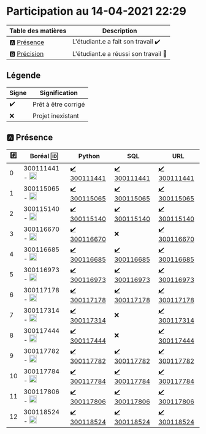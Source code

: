 # Participation au 14-04-2021 22:29

| Table des matières            | Description                                             |
|-------------------------------|---------------------------------------------------------|
| :a: [Présence](#a-présence)   | L'étudiant.e a fait son travail    :heavy_check_mark:   |
| :b: [Précision](#b-précision) | L'étudiant.e a réussi son travail  :tada:               |

## Légende

| Signe              | Signification                 |
|--------------------|-------------------------------|
| :heavy_check_mark: | Prêt à être corrigé           |
| :x:                | Projet inexistant             |

## :a: Présence

|:hash:| Boréal :id:                | Python             | SQL | URL |
|------|----------------------------|--------------------|-----|-----|
| 0 | 300111441 - <image src='https://avatars0.githubusercontent.com/u/55207099?s=460&v=4' width=20 height=20></image> | [:heavy_check_mark: 300111441](../300111441/b300111441.py) | [:heavy_check_mark: 300111441](../300111441/b300111441.sql) | [:heavy_check_mark: 300111441](https://github.com/Sekou16/lab-algorithme-du-bfs-en-python) |
| 1 | 300115065 - <image src='https://avatars0.githubusercontent.com/u/54910778?s=460&v=4' width=20 height=20></image> | [:heavy_check_mark: 300115065](../300115065/b300115065.py) | [:heavy_check_mark: 300115065](../300115065/b300115065.sql) | [:heavy_check_mark: 300115065](https://github.com/fadde68/lab-algorithme-du-bfs-en-python) |
| 2 | 300115140 - <image src='https://avatars0.githubusercontent.com/u/54910329?s=460&v=4' width=20 height=20></image> | [:heavy_check_mark: 300115140](../300115140/b300115140.py) | [:heavy_check_mark: 300115140](../300115140/b300115140.sql) | [:heavy_check_mark: 300115140](https://github.com/ZackTO/lab-algorithme-du-bfs-en-python) |
| 3 | 300116670 - <image src='https://avatars0.githubusercontent.com/u/55238107?s=460&v=4' width=20 height=20></image> | [:heavy_check_mark: 300116670](../300116670/b300116670.py) | :x: | [:heavy_check_mark: 300116670](https://github.com/Auriane25/lab-algorithme-du-bfs-en-python) |
| 4 | 300116685 - <image src='https://avatars0.githubusercontent.com/u/54910751?s=460&v=4' width=20 height=20></image> | [:heavy_check_mark: 300116685](../300116685/b300116685.py) | [:heavy_check_mark: 300116685](../300116685/b300116685.sql) | [:heavy_check_mark: 300116685](https://github.com/amirali175/lab-algorithme-du-bfs-en-python) |
| 5 | 300116973 - <image src='https://avatars0.githubusercontent.com/u/54910252?s=460&v=4' width=20 height=20></image> | [:heavy_check_mark: 300116973](../300116973/b300116973.py) | [:heavy_check_mark: 300116973](../300116973/b300116973.sql) | [:heavy_check_mark: 300116973](https://github.com/lagokamdem/lab-algorithme-du-bfs-en-python) |
| 6 | 300117178 - <image src='https://avatars0.githubusercontent.com/u/54910937?s=460&v=4' width=20 height=20></image> | [:heavy_check_mark: 300117178](../300117178/b300117178.py) | [:heavy_check_mark: 300117178](../300117178/b300117178.sql) | [:heavy_check_mark: 300117178](https://github.com/Wilfridboris/lab-algorithme-du-bfs-en-python) |
| 7 | 300117314 - <image src='https://avatars0.githubusercontent.com/u/54910700?s=460&v=4' width=20 height=20></image> | [:heavy_check_mark: 300117314](../300117314/b300117314.py) | :x: | [:heavy_check_mark: 300117314](https://github.com/morti747/lab-algorithme-du-bfs-en-python) |
| 8 | 300117444 - <image src='https://avatars0.githubusercontent.com/u/54910261?s=460&v=4' width=20 height=20></image> | [:heavy_check_mark: 300117444](../300117444/b300117444.py) | :x: | [:heavy_check_mark: 300117444](https://github.com/dido05327/lab-algorithme-du-bfs-en-python) |
| 9 | 300117782 - <image src='https://avatars0.githubusercontent.com/u/56364697?s=460&v=4' width=20 height=20></image> | [:heavy_check_mark: 300117782](../300117782/b300117782.py) | [:heavy_check_mark: 300117782](../300117782/b300117782.sql) | [:heavy_check_mark: 300117782](https://github.com/Raissa111/lab-algorithme-du-bfs-en-python) |
| 10 | 300117784 - <image src='https://avatars0.githubusercontent.com/u/54910102?s=460&v=4' width=20 height=20></image> | [:heavy_check_mark: 300117784](../300117784/b300117784.py) | [:heavy_check_mark: 300117784](../300117784/b300117784.sql) | [:heavy_check_mark: 300117784](https://github.com/BertrandMoyou/lab-algorithme-du-bfs-en-python) |
| 11 | 300117806 - <image src='https://avatars0.githubusercontent.com/u/54910103?s=460&v=4' width=20 height=20></image> | [:heavy_check_mark: 300117806](../300117806/b300117806.py) | [:heavy_check_mark: 300117806](../300117806/b300117806.sql) | [:heavy_check_mark: 300117806](https://github.com/djibo648/lab-algorithme-du-bfs-en-python) |
| 12 | 300118524 - <image src='https://avatars0.githubusercontent.com/u/56364857?s=460&v=4' width=20 height=20></image> | [:heavy_check_mark: 300118524](../300118524/b300118524.py) | [:heavy_check_mark: 300118524](../300118524/b300118524.sql) | [:heavy_check_mark: 300118524](https://github.com/zoureni/lab-algorithme-du-bfs-en-python) |

